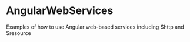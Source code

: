 AngularWebServices
==================

Examples of how to use Angular web-based services including $http and $resource
